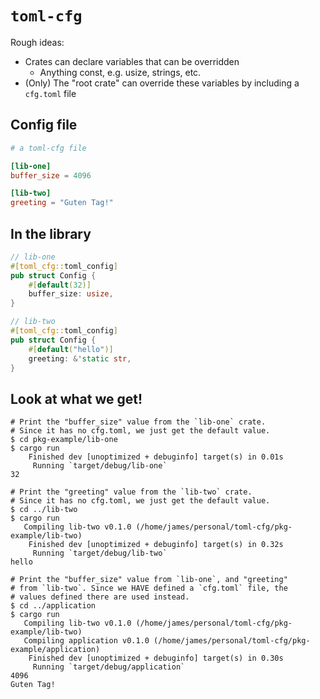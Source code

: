 # `toml-cfg`

Rough ideas:

* Crates can declare variables that can be overridden
    * Anything const, e.g. usize, strings, etc.
* (Only) The "root crate" can override these variables by including a `cfg.toml` file

## Config file

```toml
# a toml-cfg file

[lib-one]
buffer_size = 4096

[lib-two]
greeting = "Guten Tag!"
```

## In the library

```rust
// lib-one
#[toml_cfg::toml_config]
pub struct Config {
    #[default(32)]
    buffer_size: usize,
}

// lib-two
#[toml_cfg::toml_config]
pub struct Config {
    #[default("hello")]
    greeting: &'static str,
}

```

## Look at what we get!

```shell
# Print the "buffer_size" value from the `lib-one` crate.
# Since it has no cfg.toml, we just get the default value.
$ cd pkg-example/lib-one
$ cargo run
    Finished dev [unoptimized + debuginfo] target(s) in 0.01s
     Running `target/debug/lib-one`
32

# Print the "greeting" value from the `lib-two` crate.
# Since it has no cfg.toml, we just get the default value.
$ cd ../lib-two
$ cargo run
   Compiling lib-two v0.1.0 (/home/james/personal/toml-cfg/pkg-example/lib-two)
    Finished dev [unoptimized + debuginfo] target(s) in 0.32s
     Running `target/debug/lib-two`
hello

# Print the "buffer_size" value from `lib-one`, and "greeting"
# from `lib-two`. Since we HAVE defined a `cfg.toml` file, the
# values defined there are used instead.
$ cd ../application
$ cargo run
   Compiling lib-two v0.1.0 (/home/james/personal/toml-cfg/pkg-example/lib-two)
   Compiling application v0.1.0 (/home/james/personal/toml-cfg/pkg-example/application)
    Finished dev [unoptimized + debuginfo] target(s) in 0.30s
     Running `target/debug/application`
4096
Guten Tag!
```
